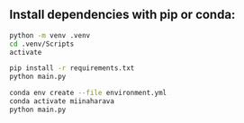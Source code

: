 ## Install dependencies with pip or conda:

```bash
python -m venv .venv
cd .venv/Scripts
activate

pip install -r requirements.txt
python main.py
```

```bash
conda env create --file environment.yml
conda activate miinaharava
python main.py
```
